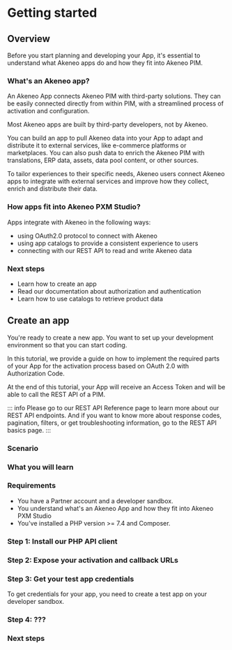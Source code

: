 # Getting started

## Overview

Before you start planning and developing your App, it's essential to understand what Akeneo apps do and how they fit into Akeneo PIM.

### What's an Akeneo app?

An Akeneo App connects Akeneo PIM with third-party solutions. They can be easily connected directly from within PIM, with a streamlined process of activation and configuration.

Most Akeneo apps are built by third-party developers, not by Akeneo.

You can build an app to pull Akeneo data into your App to adapt and distribute it to external services, like e-commerce platforms or marketplaces. You can also push data to enrich the Akeneo PIM with translations, ERP data, assets, data pool content, or other sources.

To tailor experiences to their specific needs, Akeneo users connect Akeneo apps to integrate with external services and improve how they collect, enrich and distribute their data.

<!-- ![What's an app schema](../img/apps/app-authentication-sequence-diagram.png) -->



### How apps fit into Akeneo PXM Studio?

Apps integrate with Akeneo in the following ways:

- using OAuth2.0 protocol to connect with Akeneo
- using app catalogs to provide a consistent experience to users
- connecting with our REST API to read and write Akeneo data

<!-- ![App in Akeneo PXM Studio](../img/apps/app-authentication-sequence-diagram.png) -->

### Next steps

- Learn how to create an app
- Read our documentation about authorization and authentication
- Learn how to use catalogs to retrieve product data



## Create an app

You're ready to create a new app. You want to set up your development environment so that you can start coding.

In this tutorial, we provide a guide on how to implement the required parts of your App for the activation process based on OAuth 2.0 with Authorization Code.

At the end of this tutorial, your App will receive an Access Token and will be able to call the REST API of a PIM.

::: info
Please go to our REST API Reference page to learn more about our REST API endpoints. And if you want to know more about response codes, pagination, filters, or get troubleshooting information, go to the REST API basics page.
:::

### Scenario

### What you will learn

### Requirements

- You have a Partner account and a developer sandbox.
- You understand what's an Akeneo App and how they fit into Akeneo PXM Studio
- You've installed a PHP version >= 7.4 and Composer.

### Step 1: Install our PHP API client

<!-- cf [https://api.akeneo.com/php-client/getting-started.html#installation](https://api.akeneo.com/php-client/getting-started.html#installation)  -->

### Step 2: Expose your activation and callback URLs

<!-- cf [https://api.akeneo.com/apps/how-to-have-public-url-for-my-app.html#](https://api.akeneo.com/apps/how-to-have-public-url-for-my-app.html#)  -->

### Step 3: Get your test app credentials

To get credentials for your app, you need to create a test app on your developer sandbox.

<!-- cf [https://api.akeneo.com/apps/how-to-test-my-app.html#step-2-create-a-test-app](https://api.akeneo.com/apps/how-to-test-my-app.html#step-2-create-a-test-app)  -->

### Step 4: ???

<!-- `To be done` -->

### Next steps

<!-- `To be done` -->

